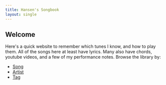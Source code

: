 ```yaml
---
title: Hansen's Songbook
layout: single
---
```


## Welcome

Here's a quick website to remember which tunes I know, and how to play them. All of the songs here at least have lyrics. Many also have chords, youtube videos, and a few of my performance notes. Browse the library by:  

* [Song](/songs/)  
* [Artist](/artist/)  
* [Tag](/tags/)  
